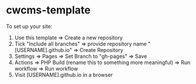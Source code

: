 # cwcms-template

To set up your site:

1. Use this template => Create a new repository
2. Tick "Include all branches" => provide repository name "[USERNAME].github.io" => Create Repository
3. Settings => Pages => Set Branch to "gh-pages" => Save
4. Actions => PHP Build (rename this to something more meaningful) => Run workflow => Run workflow
5. Visit [USERNAME].github.io in a browser

